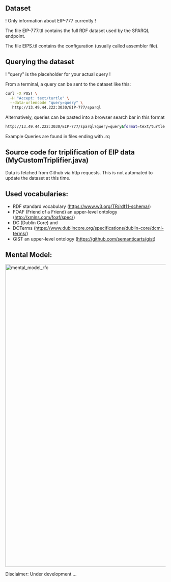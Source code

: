 ## Dataset 
! Only information about EIP-777 currently !

The file EIP-777.ttl contains the full RDF dataset used by the SPARQL endpoint.

The file EIPS.ttl contains the configuration (usually called assembler file).

## Querying the dataset
! "query" is the placeholder for your actual query !

From a terminal, a query can be sent to the dataset like this:
```bash
curl -X POST \
  -H "Accept: text/turtle" \
  --data-urlencode "query=query" \
   http://13.49.44.222:3030/EIP-777/sparql
```
Alternatively, queries can be pasted into a browser search bar in this format
```bash
http://13.49.44.222:3030/EIP-777/sparql?query=query&format=text/turtle
```
Example Queries are found in files ending with .rq

## Source code for triplification of EIP data (MyCustomTriplifier.java)

Data is fetched from Github via http requests. This is not automated to update the dataset at this time.

## Used vocabularies:
- RDF standard vocabulary (https://www.w3.org/TR/rdf11-schema/)
- FOAF (Friend of a Friend) an upper-level ontology (http://xmlns.com/foaf/spec/)
- DC (Dublin Core) and
- DCTerms (https://www.dublincore.org/specifications/dublin-core/dcmi-terms/)
- GIST an upper-level ontology (https://github.com/semanticarts/gist)

## Mental Model:
<img width="950" alt="mental_model_rfc" src="https://github.com/user-attachments/assets/7d502ccf-2f7f-46bd-8f7e-f97b8348ca2c">


Disclaimer: Under development ...
